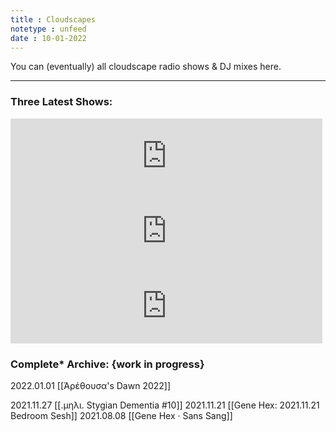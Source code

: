 ```yaml
---
title : Cloudscapes
notetype : unfeed
date : 10-01-2022
---
```


You can (eventually) all cloudscape radio shows & DJ mixes here.

---

### Three Latest Shows:

<iframe width="99%" height="120" src="https://www.mixcloud.com/widget/iframe/?hide_cover=1&feed=%2Feveningoflight%2Farethousas-dawn-2022%2F" frameborder="0" ></iframe>
<iframe width="99%" height="120" src="https://www.mixcloud.com/widget/iframe/?hide_cover=1&feed=%2Feveningoflight%2F%CE%BC%CE%B7%CE%BB%CE%B9-stygian-dementia-10-mmxxixixxvii%2F" frameborder="0" ></iframe>
<iframe width="99%" height="120" src="https://www.mixcloud.com/widget/iframe/?hide_cover=1&feed=%2Feveningoflight%2Fgene-hex-20211121-bedroom-sesh%2F" frameborder="0" ></iframe>


### Complete* Archive: {work in progress}

2022.01.01 [[Ἀρέθουσα's Dawn 2022]]

2021.11.27 [[.μηλι. Stygian Dementia #10]]
2021.11.21 [[Gene Hex: 2021.11.21 Bedroom Sesh]]
2021.08.08 [[Gene Hex · Sans Sang]]
